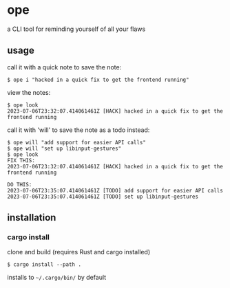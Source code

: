 # ope

a CLI tool for reminding yourself of all your flaws

## usage

call it with a quick note to save the note:

```
$ ope i "hacked in a quick fix to get the frontend running"
```

view the notes:

```
$ ope look
2023-07-06T23:32:07.414061461Z [HACK] hacked in a quick fix to get the frontend running
```

call it with 'will' to save the note as a todo instead:

```
$ ope will "add support for easier API calls"
$ ope will "set up libinput-gestures"
$ ope look
FIX THIS:
2023-07-06T23:32:07.414061461Z [HACK] hacked in a quick fix to get the frontend running

DO THIS:
2023-07-06T23:35:07.414061461Z [TODO] add support for easier API calls
2023-07-06T23:35:07.414061461Z [TODO] set up libinput-gestures
```

## installation

### cargo install

clone and build (requires Rust and cargo installed)

`$ cargo install --path .`

installs to `~/.cargo/bin/` by default 

